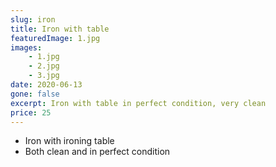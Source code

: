 ```yaml
---
slug: iron
title: Iron with table
featuredImage: 1.jpg
images:
    - 1.jpg
    - 2.jpg
    - 3.jpg
date: 2020-06-13
gone: false
excerpt: Iron with table in perfect condition, very clean
price: 25
---
```

* Iron with ironing table
* Both clean and in perfect condition